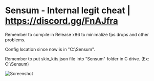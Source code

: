 # Sensum - Internal legit cheat | https://discord.gg/FnAJfra

Remember to compile in Release x86 to minimalize fps drops and other problems.

Config location since now is in "C:\\Sensum".

Remember to put skin_kits.json file into "Sensum" folder in C drive. (Ex: C:\\Sensum)

![Screenshot](https://i.imgur.com/kEH7rpT.png)




